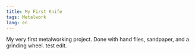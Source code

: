 ```yaml
---
title: My First Knife
tags: Metalwork
lang: en
---
```


My very first metalworking project. Done with hand files, sandpaper, and a grinding wheel. test edit.

<!--more-->